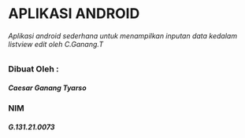 # APLIKASI ANDROID
###### Aplikasi android sederhana untuk menampilkan inputan data kedalam listview edit oleh C.Ganang.T

### Dibuat Oleh :
##### Caesar Ganang Tyarso
### NIM
##### G.131.21.0073